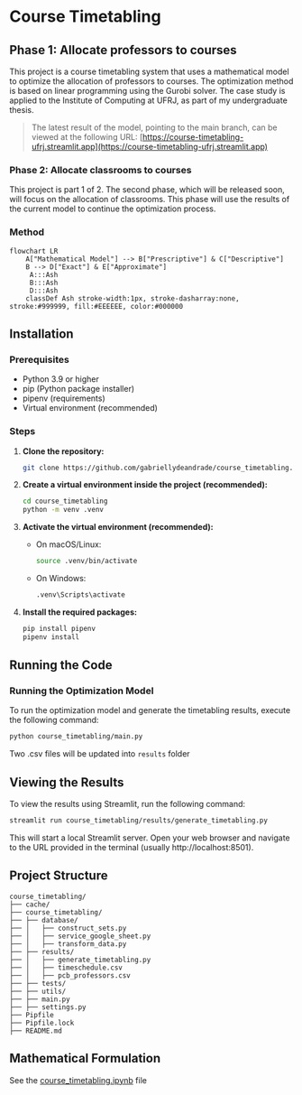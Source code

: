 # Course Timetabling

## Phase 1: Allocate professors to courses

This project is a course timetabling system that uses a mathematical model to optimize the allocation of professors to courses. The optimization method is based on linear programming using the Gurobi solver. The case study is applied to the Institute of Computing at UFRJ, as part of my undergraduate thesis.

> The latest result of the model, pointing to the main branch, can be viewed at the following URL: [https://course-timetabling-ufrj.streamlit.app](https://course-timetabling-ufrj.streamlit.app)

### Phase 2: Allocate classrooms to courses
This project is part 1 of 2. The second phase, which will be released soon, will focus on the allocation of classrooms. This phase will use the results of the current model to continue the optimization process.

### Method

```mermaid
flowchart LR
    A["Mathematical Model"] --> B["Prescriptive"] & C["Descriptive"]
    B --> D["Exact"] & E["Approximate"]
     A:::Ash
     B:::Ash
     D:::Ash
    classDef Ash stroke-width:1px, stroke-dasharray:none, stroke:#999999, fill:#EEEEEE, color:#000000   
```

## Installation

### Prerequisites

- Python 3.9 or higher
- pip (Python package installer)
- pipenv (requirements)
- Virtual environment (recommended)

### Steps

1. **Clone the repository:**

    ```sh
    git clone https://github.com/gabriellydeandrade/course_timetabling.git
    ```

2. **Create a virtual environment inside the project (recommended):**

    ```sh
    cd course_timetabling
    python -m venv .venv
    ```

3. **Activate the virtual environment (recommended):**

    - On macOS/Linux:

        ```sh
        source .venv/bin/activate
        ```

    - On Windows:

        ```sh
        .venv\Scripts\activate
        ```

4. **Install the required packages:**

    ```sh
    pip install pipenv
    pipenv install
    ```

## Running the Code

### Running the Optimization Model

To run the optimization model and generate the timetabling results, execute the following command:

```sh
python course_timetabling/main.py
```

Two .csv files will be updated into `results` folder

## Viewing the Results

To view the results using Streamlit, run the following command:

```sh
streamlit run course_timetabling/results/generate_timetabling.py
```

This will start a local Streamlit server. Open your web browser and navigate to the URL provided in the terminal (usually http://localhost:8501).

## Project Structure

```
course_timetabling/
├── cache/
├── course_timetabling/
├── ├── database/
├── │   ├── construct_sets.py
├── │   ├── service_google_sheet.py
├── │   ├── transform_data.py
├── ├── results/
├── │   ├── generate_timetabling.py
├── │   ├── timeschedule.csv
├── │   ├── pcb_professors.csv
├── ├── tests/
├── ├── utils/
├── ├── main.py
├── ├── settings.py
├── Pipfile
├── Pipfile.lock
├── README.md
```

## Mathematical Formulation

See the [course_timetabling.ipynb](course_timetabling.ipynb) file